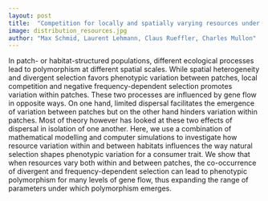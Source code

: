 ```yaml
---
layout: post
title:  "Competition for locally and spatially varying resources under limited dispersal: Where kin, divergent and disruptive selection meet"
image: distribution_resources.jpg
author: "Max Schmid, Laurent Lehmann, Claus Rueffler, Charles Mullon"
---
```


In patch- or habitat-structured populations, different ecological processes lead to polymorphism at different spatial scales. While spatial heterogeneity and divergent selection favors phenotypic variation between patches, local competition and negative frequency-dependent selection promotes variation within patches. These two processes are influenced by gene flow in opposite ways. On one hand, limited dispersal facilitates the emergence of variation between patches but on the other hand hinders variation within patches. Most of theory however has looked at these two effects of dispersal in isolation of one another. Here, we use a combination of mathematical modelling and computer simulations to investigate how resource variation within and between habitats influences the way natural selection shapes phenotypic variation for a consumer trait. We show that when resources vary both within and between patches, the co-occurrence of divergent and frequency-dependent selection can lead to phenotypic polymorphism for many levels of gene flow, thus expanding the range of parameters under which polymorphism emerges.


